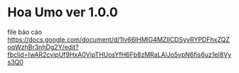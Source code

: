 # Hoa Umo ver 1.0.0

file báo cáo https://docs.google.com/document/d/1Iv66lHMlG4MZIICDSyvRYPDFhxZQZoqWzhBr3nhDg2Y/edit?fbclid=IwAR2cvipUf9HxA0VipTHUosYfH6Fb8zMRaLAlJo5vpN6fis6uz1eI8Vys3Q0